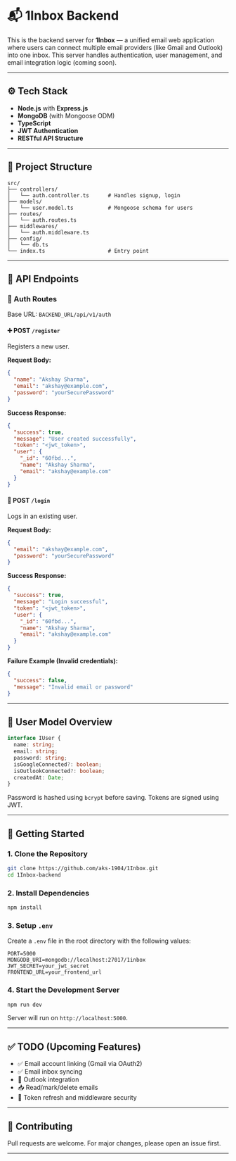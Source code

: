 # 📬 1Inbox Backend

This is the backend server for **1Inbox** — a unified email web application where users can connect multiple email providers (like Gmail and Outlook) into one inbox. This server handles authentication, user management, and email integration logic (coming soon).

---

## ⚙️ Tech Stack

- **Node.js** with **Express.js**
- **MongoDB** (with Mongoose ODM)
- **TypeScript**
- **JWT Authentication**
- **RESTful API Structure**

---

## 📁 Project Structure

```
src/
├── controllers/
│   └── auth.controller.ts      # Handles signup, login
├── models/
│   └── user.model.ts           # Mongoose schema for users
├── routes/
│   └── auth.routes.ts
├── middlewares/
│   └── auth.middleware.ts
├── config/
│   └── db.ts
└── index.ts                    # Entry point
```

---

## 🧪 API Endpoints

### 🔐 Auth Routes

Base URL: `BACKEND_URL/api/v1/auth`

#### ➕ POST `/register`

Registers a new user.

**Request Body:**
```json
{
  "name": "Akshay Sharma",
  "email": "akshay@example.com",
  "password": "yourSecurePassword"
}
```

**Success Response:**
```json
{
  "success": true,
  "message": "User created successfully",
  "token": "<jwt_token>",
  "user": {
    "_id": "60fbd...",
    "name": "Akshay Sharma",
    "email": "akshay@example.com"
  }
}
```

#### 🔑 POST `/login`

Logs in an existing user.

**Request Body:**
```json
{
  "email": "akshay@example.com",
  "password": "yourSecurePassword"
}
```

**Success Response:**
```json
{
  "success": true,
  "message": "Login successful",
  "token": "<jwt_token>",
  "user": {
    "_id": "60fbd...",
    "name": "Akshay Sharma",
    "email": "akshay@example.com"
  }
}
```

**Failure Example (Invalid credentials):**
```json
{
  "success": false,
  "message": "Invalid email or password"
}
```

---

## 👤 User Model Overview

```ts
interface IUser {
  name: string;
  email: string;
  password: string;
  isGoogleConnected?: boolean;
  isOutlookConnected?: boolean;
  createdAt: Date;
}
```

Password is hashed using `bcrypt` before saving. Tokens are signed using JWT.

---

## 🚀 Getting Started

### 1. Clone the Repository

```bash
git clone https://github.com/aks-1904/1Inbox.git
cd 1Inbox-backend
```

### 2. Install Dependencies

```bash
npm install
```

### 3. Setup `.env`

Create a `.env` file in the root directory with the following values:

```env
PORT=5000
MONGODB_URI=mongodb://localhost:27017/1inbox
JWT_SECRET=your_jwt_secret
FRONTEND_URL=your_frontend_url
```

### 4. Start the Development Server

```bash
npm run dev
```

Server will run on `http://localhost:5000`.

---

## ✅ TODO (Upcoming Features)

- ✅ Email account linking (Gmail via OAuth2)
- ✅ Email inbox syncing
- 🔁 Outlook integration
- 📥 Read/mark/delete emails
- 🔐 Token refresh and middleware security

---

## 🤝 Contributing

Pull requests are welcome. For major changes, please open an issue first.

---
